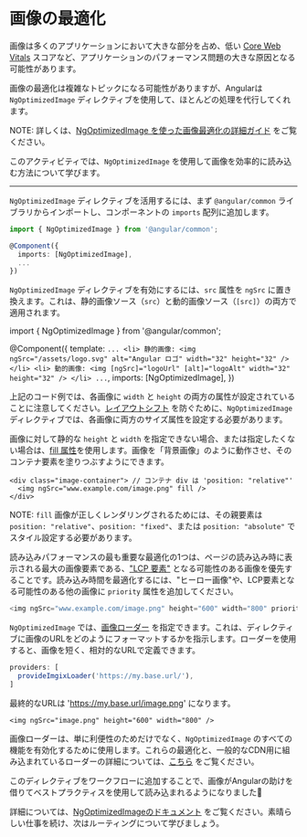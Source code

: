 # 画像の最適化

画像は多くのアプリケーションにおいて大きな部分を占め、低い [Core Web Vitals](https://web.dev/explore/learn-core-web-vitals) スコアなど、アプリケーションのパフォーマンス問題の大きな原因となる可能性があります。

画像の最適化は複雑なトピックになる可能性がありますが、Angularは `NgOptimizedImage` ディレクティブを使用して、ほとんどの処理を代行してくれます。

NOTE: 詳しくは、[NgOptimizedImage を使った画像最適化の詳細ガイド](/guide/image-optimization) をご覧ください。

このアクティビティでは、`NgOptimizedImage` を使用して画像を効率的に読み込む方法について学びます。

<hr>

<docs-workflow>

<docs-step title="NgOptimizedImage ディレクティブのインポート">

`NgOptimizedImage` ディレクティブを活用するには、まず `@angular/common` ライブラリからインポートし、コンポーネントの `imports` 配列に追加します。

```ts
import { NgOptimizedImage } from '@angular/common';

@Component({
  imports: [NgOptimizedImage],
  ...
})
```

</docs-step>

<docs-step title="src 属性を ngSrc に更新">

`NgOptimizedImage` ディレクティブを有効にするには、`src` 属性を `ngSrc` に置き換えます。これは、静的画像ソース（`src`）と動的画像ソース（`[src]`）の両方で適用されます。

<docs-code language="angular-ts" highlight="[[9], [13]]">
import { NgOptimizedImage } from '@angular/common';

@Component({
  template: `
    ...
    <li>
      静的画像:
      <img ngSrc="/assets/logo.svg" alt="Angular ロゴ" width="32" height="32" />
    </li>
    <li>
      動的画像:
      <img [ngSrc]="logoUrl" [alt]="logoAlt" width="32" height="32" />
    </li>
    ...
  `,
  imports: [NgOptimizedImage],
})
</docs-code>

</docs-step>

<docs-step title="width と height 属性を追加">

上記のコード例では、各画像に `width` と `height` の両方の属性が設定されていることに注意してください。[レイアウトシフト](https://web.dev/articles/cls) を防ぐために、`NgOptimizedImage` ディレクティブでは、各画像に両方のサイズ属性を設定する必要があります。

画像に対して静的な `height` と `width` を指定できない場合、または指定したくない場合は、[fill 属性](https://web.dev/articles/cls)を使用します。画像を「背景画像」のように動作させ、そのコンテナ要素を塗りつぶすようにできます。

```angular-html
<div class="image-container"> // コンテナ div は 'position: "relative"'
  <img ngSrc="www.example.com/image.png" fill />
</div>
```

NOTE: `fill` 画像が正しくレンダリングされるためには、その親要素は `position: "relative"`、`position: "fixed"`、または `position: "absolute"` でスタイル設定する必要があります。

</docs-step>

<docs-step title="重要な画像を優先">

読み込みパフォーマンスの最も重要な最適化の1つは、ページの読み込み時に表示される最大の画像要素である、["LCP 要素"](https://web.dev/articles/optimize-lcp) となる可能性のある画像を優先することです。読み込み時間を最適化するには、"ヒーロー画像"や、LCP要素となる可能性のある他の画像に `priority` 属性を追加してください。

```ts
<img ngSrc="www.example.com/image.png" height="600" width="800" priority />
```

</docs-step>

<docs-step title="オプション：画像ローダーを使用する">

`NgOptimizedImage` では、[画像ローダー](guide/image-optimization#configuring-an-image-loader-for-ngoptimizedimage) を指定できます。これは、ディレクティブに画像のURLをどのようにフォーマットするかを指示します。ローダーを使用すると、画像を短く、相対的なURLで定義できます。

```ts
providers: [
  provideImgixLoader('https://my.base.url/'),
]
```

最終的なURLは 'https://my.base.url/image.png' になります。

```angular-html
<img ngSrc="image.png" height="600" width="800" />
```

画像ローダーは、単に利便性のためだけでなく、`NgOptimizedImage` のすべての機能を有効化するために使用します。これらの最適化と、一般的なCDN用に組み込まれているローダーの詳細については、[こちら](guide/image-optimization#configuring-an-image-loader-for-ngoptimizedimage) をご覧ください。

</docs-step>

</docs-workflow>

このディレクティブをワークフローに追加することで、画像がAngularの助けを借りてベストプラクティスを使用して読み込まれるようになりました🎉

詳細については、[NgOptimizedImageのドキュメント](guide/image-optimization) をご覧ください。素晴らしい仕事を続け、次はルーティングについて学びましょう。
